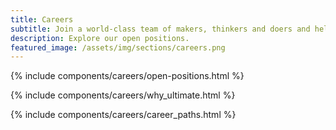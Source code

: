 ```yaml
---
title: Careers
subtitle: Join a world-class team of makers, thinkers and doers and help change the way people work with artificial intelligence forever.
description: Explore our open positions.
featured_image: /assets/img/sections/careers.png
---
```


{% include components/careers/open-positions.html %}

{% include components/careers/why_ultimate.html %}

{% include components/careers/career_paths.html %}
